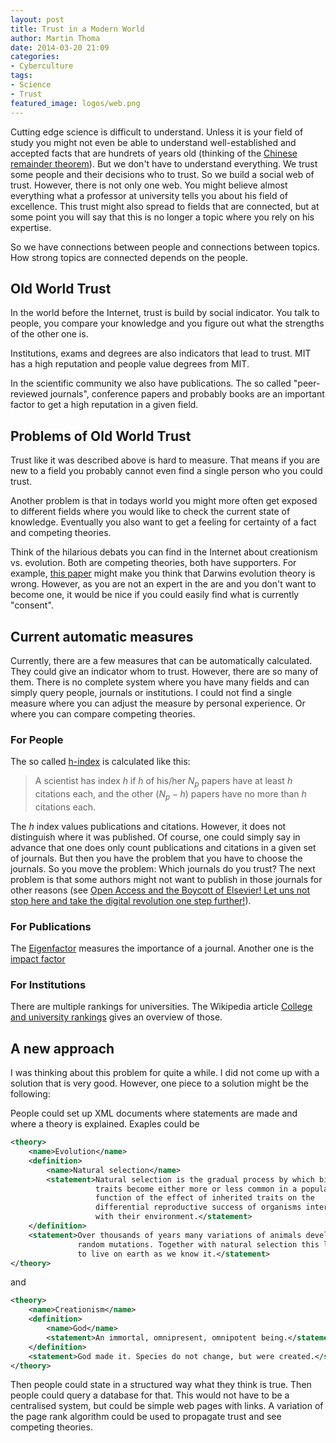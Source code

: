 ```yaml
---
layout: post
title: Trust in a Modern World
author: Martin Thoma
date: 2014-03-20 21:09
categories:
- Cyberculture
tags:
- Science
- Trust
featured_image: logos/web.png
---
```


Cutting edge science is difficult to understand. Unless it is your field of
study you might not even be able to understand well-established and accepted
facts that are hundrets of years old (thinking of the
[Chinese remainder theorem](https://en.wikipedia.org/wiki/Chinese_remainder_theorem)).
But we don't have to understand everything. We trust some people and their
decisions who to trust. So we build a social web of trust. However, there is
not only one web. You might believe almost everything what a professor at
university tells you about his field of excellence. This trust might also spread
to fields that are connected, but at some point you will say that this is no
longer a topic where you rely on his expertise.

So we have connections between people and connections between topics.
How strong topics are connected depends on the people.

## Old World Trust

In the world before the Internet, trust is build by social indicator. You talk
to people, you compare your knowledge and you figure out what the strengths of
the other one is.

Institutions, exams and degrees are also indicators that lead to trust. MIT has
a high reputation and people value degrees from MIT.

In the scientific community we also have publications. The so called
"peer-reviewed journals", conference papers and probably books are an important
factor to get a high reputation in a given field.

## Problems of Old World Trust

Trust like it was described above is hard to measure. That means if you are
new to a field you probably cannot even find a single person who you could
trust.

Another problem is that in todays world you might more often get exposed to
different fields where you would like to check the current state of knowledge.
Eventually you also want to get a feeling for certainty of a fact and competing
theories.

Think of the hilarious debats you can find in the Internet about creationism vs.
evolution. Both are competing theories, both have supporters. For example,
[this paper](http://link.springer.com/article/10.1007%2Fs13752-011-0007-1) might
make you think that Darwins evolution theory is wrong. However, as you are not
an expert in the are and you don't want to become one, it would be nice if you
could easily find what is currently "consent".

## Current automatic measures

Currently, there are a few measures that can be automatically calculated. They
could give an indicator whom to trust. However, there are so many of them.
There is no complete system where you have many fields and can simply query
people, journals or institutions. I could not find a single measure where you
can adjust the measure by personal experience. Or where you can compare
competing theories.

### For People

The so called [h-index](https://en.wikipedia.org/wiki/H-index) is calculated
like this:

> A scientist has index $h$ if $h$ of his/her $N_p$ papers have at least $h$
> citations each, and the other $(N_p − h)$ papers have no more than $h$
> citations each.

The $h$ index values publications and citations. However, it does not
distinguish where it was published. Of course, one could simply say in advance
that one does only count publications and citations in a given set of journals.
But then you have the problem that you have to choose the journals. So you
move the problem: Which journals do you trust?
The next problem is that some authors might not want to publish in those
journals for other reasons (see [Open Access and the Boycott of Elsevier! Let uns not stop here and take the digital revolution one step further!](http://www.rene-pickhardt.de/open-access-and-the-boycott-of-elsevier-let-uns-not-stop-here-and-take-the-digital-revolution-one-step-further/)).

### For Publications

The [Eigenfactor](https://en.wikipedia.org/wiki/Eigenfactor) measures the
importance of a journal. Another one is the
[impact factor](https://en.wikipedia.org/wiki/Impact_factor)

### For Institutions

There are multiple rankings for universities. The Wikipedia article
[College and university rankings](https://en.wikipedia.org/wiki/College_and_university_rankings)
gives an overview of those.

## A new approach

I was thinking about this problem for quite a while. I did not come up with a
solution that is very good. However, one piece to a solution might be the following:

People could set up XML documents where statements are made and where a theory
is explained. Exaples could be

```xml
<theory>
    <name>Evolution</name>
    <definition>
        <name>Natural selection</name>
        <statement>Natural selection is the gradual process by which biological
                   traits become either more or less common in a population as a
                   function of the effect of inherited traits on the
                   differential reproductive success of organisms interacting
                   with their environment.</statement>
    </definition>
    <statement>Over thousands of years many variations of animals developed by
               random mutations. Together with natural selection this lead
               to live on earth as we know it.</statement>
</theory>
```

and

```xml
<theory>
    <name>Creationism</name>
    <definition>
        <name>God</name>
        <statement>An immortal, omnipresent, omnipotent being.</statement>
    </definition>
    <statement>God made it. Species do not change, but were created.</statement>
</theory>
```

Then people could state in a structured way what they think is true. Then people
could query a database for that. This would not have to be a centralised system,
but could be simple web pages with links. A variation of the page rank algorithm
could be used to propagate trust and see competing theories.
